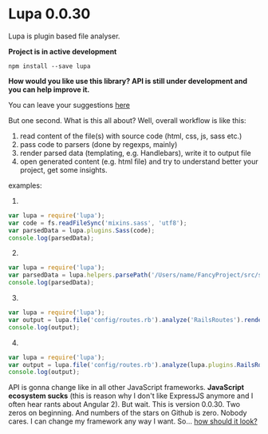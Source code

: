 
Lupa 0.0.30
====

Lupa is plugin based file analyser.


**Project is in active development**

`npm install --save lupa`


**How would you like use this library? API is still under development and you can help improve it.**

You can leave your suggestions [here](https://github.com/hex13/lupa/issues)

But one second. What is this all about? Well, overall workflow is like this:

1. read content of the file(s) with source code (html, css, js, sass etc.)   
2. pass code to parsers (done by regexps, mainly)
3. render parsed data (templating, e.g. Handlebars), write it to output file
4. open generated content (e.g. html file) and try to understand better your project, get some insights.


examples:

1.

```js
var lupa = require('lupa');
var code = fs.readFileSync('mixins.sass', 'utf8');
var parsedData = lupa.plugins.Sass(code);
console.log(parsedData);
```

2.

```js
var lupa = require('lupa');
var parsedData = lupa.helpers.parsePath('/Users/name/FancyProject/src/styles/*sass', 'Sass');
console.log(parsedData);
```

3.
    
```js
var lupa = require('lupa');
var output = lupa.file('config/routes.rb').analyze('RailsRoutes').render('urls');
console.log(output);
```
    
4.
    
```js
var lupa = require('lupa');
var output = lupa.file('config/routes.rb').analyze(lupa.plugins.RailsRoutes()).render('urls');
console.log(output);
```

API is gonna change like in all other JavaScript frameworks. **JavaScript ecosystem sucks** (this is reason why I don't like ExpressJS anymore and I often hear rants about Angular 2).
 But wait. This is version 0.0.30. Two zeros on beginning. And numbers of the stars on Github is zero. Nobody cares. I can change my framework any way I want. So... [how should it look?](https://github.com/hex13/lupa/issues) 
 
 